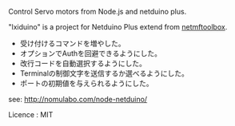 Control Servo motors from Node.js and netduino plus.

"lxiduino" is a project for Netduino Plus extend from [netmftoolbox](https://netmftoolbox.codeplex.com/).
* 受け付けるコマンドを増やした。
* オプションでAuthを回避できるようにした。
* 改行コードを自動選択するようにした。
* Terminalの制御文字を送信するか選べるようにした。
* ポートの初期値を与えられるようにした。

see: http://nomulabo.com/node-netduino/

Licence : MIT

